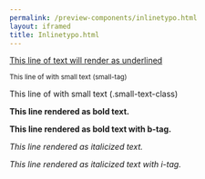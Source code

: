 ```yaml
--- 
permalink: /preview-components/inlinetypo.html
layout: iframed 
title: Inlinetypo.html
---
```

<div class="container">
    <div class="row">
        <div class="col-12">
            <p><u>This line of text will render as underlined</u></p>
            <p><small>This line of with small text (small-tag)</small></p>
            <p class="small-text">This line of with small text (.small-text-class)</p>
            <p><strong>This line rendered as bold text.</strong></p>
            <p><b>This line rendered as bold text with b-tag.</b></p>
            <p><em>This line rendered as italicized text.</em></p>
            <p>
                <i>This line rendered as italicized text with i-tag.</i>
            </p>
        </div>
    </div>
</div>